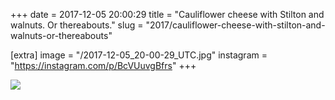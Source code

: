 +++
date = 2017-12-05 20:00:29
title = "Cauliflower cheese with Stilton and walnuts. Or thereabouts."
slug = "2017/cauliflower-cheese-with-stilton-and-walnuts-or-thereabouts"

[extra]
image = "/2017-12-05_20-00-29_UTC.jpg"
instagram = "https://instagram.com/p/BcVUuvgBfrs"
+++

<img src="/2017-12-05_20-00-29_UTC.jpg" />
